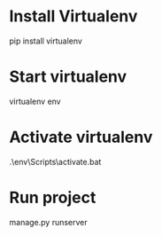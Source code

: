 # Install Virtualenv 
pip install virtualenv

# Start virtualenv 
virtualenv env

# Activate virtualenv 
.\env\Scripts\activate.bat

# Run project
manage.py runserver
